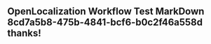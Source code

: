 <properties
ms.topic="hero-topic"
ms.test1="hero-topic"
ms.test2="test"/>

## OpenLocalization Workflow Test MarkDown 8cd7a5b8-475b-4841-bcf6-b0c2f46a558d thanks!
<!--HONumber=Mar16_HO3-->

